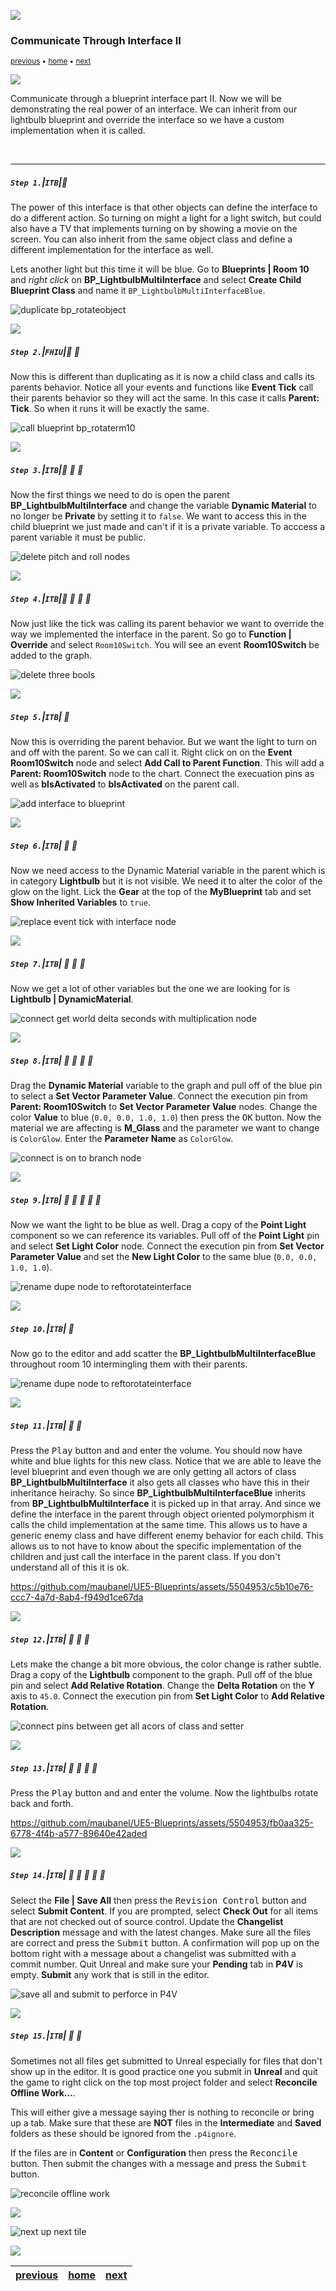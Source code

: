 ![](../images/line3.png)

### Communicate Through Interface II

<sub>[previous](../interface/README.md#user-content-communicate-through-interface) • [home](../README.md#user-content-ue4-blueprints) • [next](../orbiting-actors/README.md#user-content-orbiting-actors)</sub>

![](../images/line3.png)

Communicate through a blueprint interface part II.  Now we will be demonstrating the real power of an interface.  We can inherit from our lightbulb blueprint and override the interface so we have a custom implementation when it is called.

<br>

---

##### `Step 1.`\|`ITB`|:small_blue_diamond:

The power of this interface is that other objects can define the interface to do a different action.  So turning on might a light for a light switch, but could also have a TV that implements turning on by showing a movie on the screen. You can also inherit from the same object class and define a different implementation for the interface as well.

Lets another light but this time it will be blue. Go to **Blueprints | Room 10** and *right click* on **BP_LightbulbMultiInterface** and select **Create Child Blueprint Class** and name it `BP_LightbulbMultiInterfaceBlue`. 

![duplicate bp_rotateobject](images/createChild.png)

![](../images/line2.png)

##### `Step 2.`\|`FHIU`|:small_blue_diamond: :small_blue_diamond: 

Now this is different than duplicating as it is now a child class and calls its parents behavior.  Notice all your events and functions like **Event Tick** call their parents behavior so they will act the same.  In this case it calls **Parent: Tick**. So when it runs it will be exactly the same.

![call blueprint bp_rotaterm10](images/callsParentBehavior.png)

![](../images/line2.png)

##### `Step 3.`\|`ITB`|:small_blue_diamond: :small_blue_diamond: :small_blue_diamond:

Now the first things we need to do is open the parent **BP_LightbulbMultiInterface** and change the variable **Dynamic Material** to no longer be **Private** by setting it to `false`.  We want to access this in the child blueprint we just made and can't if it is a private variable.  To acccess a parent variable it must be public.

![delete pitch and roll nodes](images/nonPrivate.png)

![](../images/line2.png)

##### `Step 4.`\|`ITB`|:small_blue_diamond: :small_blue_diamond: :small_blue_diamond: :small_blue_diamond:

Now just like the tick was calling its parent behavior we want to override the way we implemented the interface in the parent.  So go to **Function | Override** and select `Room10Switch`.  You will see an event **Room10Switch** be added to the graph.

![delete three bools](images/overrideRoom10.png)

![](../images/line2.png)

##### `Step 5.`\|`ITB`| :small_orange_diamond:

Now this is overriding the parent behavior.  But we want the light to turn on and off with the parent.  So we can call it.  Right click on on the **Event Room10Switch** node and select **Add Call to Parent Function**.  This will add a **Parent: Room10Switch** node to the chart.  Connect the execuation pins as well as **bIsActivated** to **bIsActivated** on the parent call.

![add interface to blueprint](images/callParent.png)

![](../images/line2.png)

##### `Step 6.`\|`ITB`| :small_orange_diamond: :small_blue_diamond:

Now we need access to the Dynamic Material variable in the parent which is in category **Lightbulb** but it is not visible.  We need it to alter the color of the glow on the light.  Lick the **Gear** at the top of the **MyBlueprint** tab and set **Show Inherited Variables** to `true`. 

![replace event tick with interface node](images/showInheritedVars.png)

![](../images/line2.png)

##### `Step 7.`\|`ITB`| :small_orange_diamond: :small_blue_diamond: :small_blue_diamond:

Now we get a lot of other variables but the one we are looking for is **Lightbulb | DynamicMaterial**.

![connect get world delta seconds with multiplication node](images/parentDynMat.png)

![](../images/line2.png)

##### `Step 8.`\|`ITB`| :small_orange_diamond: :small_blue_diamond: :small_blue_diamond: :small_blue_diamond:

Drag the **Dynamic Material** variable to the graph and pull off of the blue pin to select a **Set Vector Parameter Value**.  Connect the execution pin from **Parent: Room10Switch** to **Set Vector Parameter Value** nodes.  Change the color **Value** to blue (`0.0, 0.0, 1.0, 1.0`) then press the <kbd>OK</kbd> button. Now the material we are affecting is **M_Glass** and the parameter we want to change is `ColorGlow`.  Enter the **Parameter Name** as `ColorGlow`.

![connect is on to branch node](images/blueVectorParam.png)

![](../images/line2.png)

##### `Step 9.`\|`ITB`| :small_orange_diamond: :small_blue_diamond: :small_blue_diamond: :small_blue_diamond: :small_blue_diamond:

Now we want the light to be blue as well. Drag a copy of the **Point Light** component so we can reference its variables. Pull off of the **Point Light** pin and select **Set Light Color** node.  Connect the execution pin from **Set Vector Parameter Value** and set the **New Light Color** to the same blue (`0.0, 0.0, 1.0, 1.0`).

![rename dupe node to reftorotateinterface](images/changeLightBlue.png)

![](../images/line2.png)

##### `Step 10.`\|`ITB`| :large_blue_diamond:

Now go to the editor and add scatter the **BP_LightbulbMultiInterfaceBlue** throughout room 10 intermingling them with their parents.

![rename dupe node to reftorotateinterface](images/scatterBlue.png)

![](../images/line2.png)

##### `Step 11.`\|`ITB`| :large_blue_diamond: :small_blue_diamond: 

Press the <kbd>Play</kbd> button and and enter the volume.  You should now have white and blue lights for this new class.  Notice that we are able to leave the level blueprint and even though we are only getting all actors of class **BP_LightbulbMultiInterface** it also gets all classes who have this in their inheritance heirachy.  So since **BP_LightbulbMultiInterfaceBlue** inherits from **BP_LightbulbMultiInterface** it is picked up in that array.  And since we define the interface in the parent through object oriented polymorphism it calls the child implementation at the same time.  This allows us to have a generic enemy class and have different enemy behavior for each child.  This allows us to not have to know about the specific implementation of the children and just call the interface in the parent class.  If you don't understand all of this it is ok.  

https://github.com/maubanel/UE5-Blueprints/assets/5504953/c5b10e76-ccc7-4a7d-8ab4-f949d1ce67da

![](../images/line2.png)

##### `Step 12.`\|`ITB`| :large_blue_diamond: :small_blue_diamond: :small_blue_diamond: 

Lets make the change a bit more obvious, the color change is rather subtle. Drag a copy of the **Lightbulb** component to the graph.  Pull off of the blue pin and select **Add Relative Rotation**.  Change the **Delta Rotation** on the **Y** axis to `45.0`.  Connect the execution pin from **Set Light Color** to **Add Relative Rotation**.

![connect pins between get all acors of class and setter](images/rotateLightbulb.png)

![](../images/line2.png)

##### `Step 13.`\|`ITB`| :large_blue_diamond: :small_blue_diamond: :small_blue_diamond:  :small_blue_diamond: 

Press the <kbd>Play</kbd> button and and enter the volume. Now the lightbulbs rotate back and forth.

https://github.com/maubanel/UE5-Blueprints/assets/5504953/fb0aa325-6778-4f4b-a577-89640e42aded

![](../images/line2.png)

##### `Step 14.`\|`ITB`| :large_blue_diamond: :small_blue_diamond: :small_blue_diamond: :small_blue_diamond:  :small_blue_diamond: 

Select the **File | Save All** then press the <kbd>Revision Control</kbd> button and select **Submit Content**.  If you are prompted, select **Check Out** for all items that are not checked out of source control. Update the **Changelist Description** message and with the latest changes. Make sure all the files are correct and press the <kbd>Submit</kbd> button. A confirmation will pop up on the bottom right with a message about a changelist was submitted with a commit number. Quit Unreal and make sure your **Pending** tab in **P4V** is empty. **Submit** any work that is still in the editor.

![save all and submit to perforce in P4V](images/submitP4.png)

![](../images/line2.png)

##### `Step 15.`\|`ITB`| :large_blue_diamond: :small_orange_diamond: 

Sometimes not all files get submitted to Unreal especially for files that don't show up in the editor.  It is good practice one you submit in **Unreal** and quit the game to right click on the top most project folder and select **Reconcile Offline Work...**.

This will either give a message saying ther is nothing to reconcile or bring up a tab.  Make sure that these are **NOT** files in the **Intermediate** and **Saved** folders as these should be ignored from the `.p4ignore`.

If the files are in **Content** or **Configuration** then press the <kbd>Reconcile</kbd> button.  Then submit the changes with a message and press the <kbd>Submit</kbd> button.

![reconcile offline work](images/reconcile.png) 


![](../images/line.png)

<!-- <img src="https://via.placeholder.com/1000x100/45D7CA/000000/?text=Next Up - Orbiting Actors"> -->

![next up next tile](images/banner.png)

![](../images/line.png)

| [previous](../interface/README.md#user-content-communicate-through-interface)| [home](../README.md#user-content-ue4-blueprints) | [next](../orbiting-actors/README.md#user-content-orbiting-actors)|
|---|---|---|
